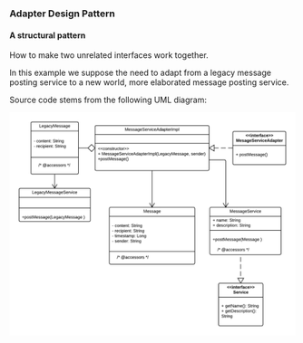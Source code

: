 ### Adapter Design Pattern

#### A structural pattern

How to make two unrelated interfaces work together.

In this example we suppose the need to adapt from a legacy message posting service to a new world, more elaborated message posting service.

Source code stems from the following UML diagram:

![alt text](design-pattern-adapter.png "Design Pattern Adapter")
